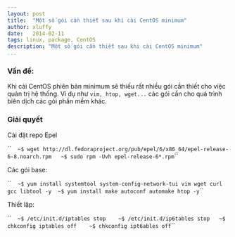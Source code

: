 ```yaml
---
layout: post
title:  "Một số gói cần thiết sau khi cài CentOS minimum"
author: xluffy
date:   2014-02-11
tags: linux, package, CentOS
description: "Một số gói cần thiết sau khi cài CentOS minimum"
...
```


### Vấn đề:

Khi cài CentOS phiên bản minimum sẽ thiếu rất nhiều gói cần thiết cho việc quản
trị hệ thống. Ví dụ như `vim, htop, wget...` các gói cần cho quá trình biên dịch
các gói phần mềm khác.

### Giải quyết

Cài đặt repo Epel

\`\`` 	~$ wget
http://dl.fedoraproject.org/pub/epel/6/x86_64/epel-release-6-8.noarch.rpm 	~$
sudo rpm -Uvh epel-release-6*.rpm `\`\`

Các gói base:

\`\`` 	~$ yum install systemtool system-config-network-tui vim wget curl gcc
libtool -y 	~$ yum install make autoconf automake htop -y `\`\`

Thiết lập:

\`\`` 	~$ /etc/init.d/iptables stop 	~$ /etc/init.d/ip6tables stop 	~$ chkconfig
iptables off 	~$ chkconfig ipt6ables off `\`\`


